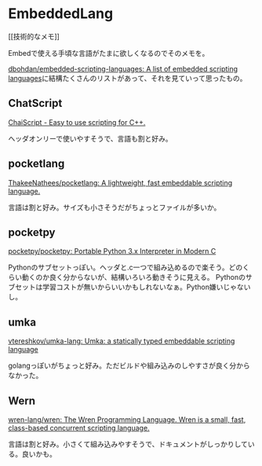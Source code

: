 # EmbeddedLang

[[技術的なメモ]]

Embedで使える手頃な言語がたまに欲しくなるのでそのメモを。

[dbohdan/embedded-scripting-languages: A list of embedded scripting languages](https://github.com/dbohdan/embedded-scripting-languages?tab=readme-ov-file)に結構たくさんのリストがあって、それを見ていって思ったもの。

## ChatScript

[ChaiScript - Easy to use scripting for C++.](https://chaiscript.com/index.html)

ヘッダオンリーで使いやすそうで、言語も割と好み。

## pocketlang

[ThakeeNathees/pocketlang: A lightweight, fast embeddable scripting language.](https://github.com/ThakeeNathees/pocketlang?tab=readme-ov-file)

言語は割と好み。サイズも小さそうだがちょっとファイルが多いか。

## pocketpy

[pocketpy/pocketpy: Portable Python 3.x Interpreter in Modern C](https://github.com/pocketpy/pocketpy?tab=readme-ov-file)

Pythonのサブセットっぽい。ヘッダと.c一つで組み込めるので楽そう。どのくらい動くのか良く分からないが、結構いろいろ動きそうに見える。
Pythonのサブセットは学習コストが無いからいいかもしれないなぁ。Python嫌いじゃないし。

## umka

[vtereshkov/umka-lang: Umka: a statically typed embeddable scripting language](https://github.com/vtereshkov/umka-lang/tree/master)

golangっぽいがちょっと好み。ただビルドや組み込みのしやすさが良く分からなかった。

## Wern

[wren-lang/wren: The Wren Programming Language. Wren is a small, fast, class-based concurrent scripting language.](https://github.com/wren-lang/wren)

言語は割と好み。小さくて組み込みやすそうで、ドキュメントがしっかりしている。良いかも。